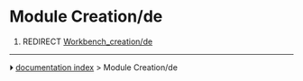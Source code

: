 # Module Creation/de
1.  REDIRECT [Workbench_creation/de](Workbench_creation/de.md)



---
⏵ [documentation index](../README.md) > Module Creation/de
